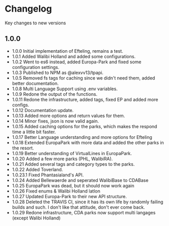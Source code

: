 # Changelog

Key changes to new versions

## 1.0.0

* 1.0.0 Initial implementation of Efteling, remains a test.
* 1.0.1 Added Walibi Holland and added some configurations.
* 1.0.2 Went to es6 instead, added Europa-Park and fixed some configuration settings.
* 1.0.3 Published to NPM as @alexvv13/tpapi.
* 1.0.5 Removed fs tags for caching since we didn't need them, added better documentation.
* 1.0.8 Multi Language Support using .env variables.
* 1.0.9 Redone the output of the functions.
* 1.0.11 Redone the infrastructure, added tags, fixed EP and added more configs.
* 1.0.12 Documentation update.
* 1.0.13 Added more options and return values for them.
* 1.0.14 Minor fixes, json is now valid again.
* 1.0.15 Added caching options for the parks, which makes the respond time a little bit faster.
* 1.0.17 Better Language understanding and more options for Efteling
* 1.0.18 Extended EuropaPark with more data and added the other parks in the resort.
* 1.0.19 Better understanding of VirtualLines in EuropaPark.
* 1.0.20 Added a few more parks (PHL, WalibiRA).
* 1.0.21 Added several tags and category types to the parks.
* 1.0.22 Added Toverland.
* 1.0.23.1 Fixed Phantasialand's API.
* 1.0.24 Added Bellewaerde and seperated WalibiBase to CDABase
* 1.0.25 EuropaPark was dead, but it should now work again
* 1.0.26 Fixed enums & Walibi Holland latlon
* 1.0.27 Updated Europa-Park to their new API structure.
* 1.0.28 Deleted the TRAVIS CI, since it has its own life by randomly failing builds and such. I don't like that attitude, don't ever come back.
* 1.0.29 Redone infrastructure, CDA parks now support multi langages (except Walibi Holland)